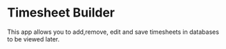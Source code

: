 # Timesheet Builder
 This app allows you to add,remove, edit and save timesheets in databases to be viewed later.
